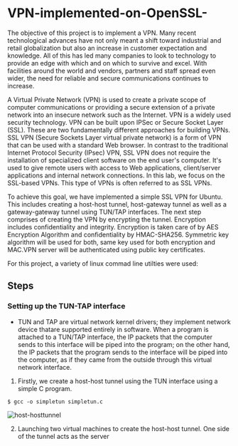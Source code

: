 # VPN-implemented-on-OpenSSL-

The objective of this project is to implement a VPN. Many recent technological advances have
not only meant a shift toward industrial and retail globalization but also an increase in customer
expectation and knowledge. All of this has led many companies to look to technology to provide
an edge with which and on which to survive and excel. With facilities around the world and
vendors, partners and staff spread even wider, the need for reliable and secure communications
continues to increase.


A Virtual Private Network (VPN) is used to create a private scope of computer communications
or providing a secure extension of a private network into an insecure network such as the
Internet. VPN is a widely used security technology. VPN can be built upon IPSec or Secure
Socket Layer (SSL).
These are two fundamentally different approaches for building VPNs. SSL VPN (Secure
Sockets Layer virtual private network) is a form of VPN that can be used with a standard Web
browser. In contrast to the traditional Internet Protocol Security (IPsec) VPN, SSL VPN does not
require the installation of specialized client software on the end user's computer. It's used to
give remote users with access to Web applications, client/server applications and internal
network connections. In this lab, we focus on the SSL-based VPNs. This type of VPNs is often
referred to as SSL VPNs.

To achieve this goal, we have implemented a simple SSL VPN for Ubuntu. This includes
creating a host-host tunnel, host-gateway tunnel as well as a gateway-gateway tunnel using
TUN/TAP interfaces. The next step comprises of creating the VPN by encrypting the tunnel.
Encryption includes confidentiality and integrity. Encryption is taken care of by AES Encryption
Algorithm and confidentiality by HMAC-SHA256. Symmetric key algorithm will be used for both,
same key used for both encryption and MAC.VPN server will be authenticated using public key
certificates.

For this project, a variety of linux commad line utilties were used:

## Steps 

### Setting up the TUN-TAP interface

- TUN and TAP are virtual network kernel drivers; they implement network device thatare supported entirely in software. When a program is attached to a TUN/TAP interface, the IP packets that the computer sends to this interface will be piped into the program; on the other hand, the IP packets that the program sends to the interface will be piped into the computer, as if they came from the outside through this virtual network interface.

1. Firstly, we create a host-host tunnel using the TUN interface using a simple C program.

`$ gcc -o simpletun simpletun.c`

![host-hosttunnel](network-security/images/1.JPG)

2. Launching two virtual machines to create the host-host tunnel. One side of the tunnel acts as the server
